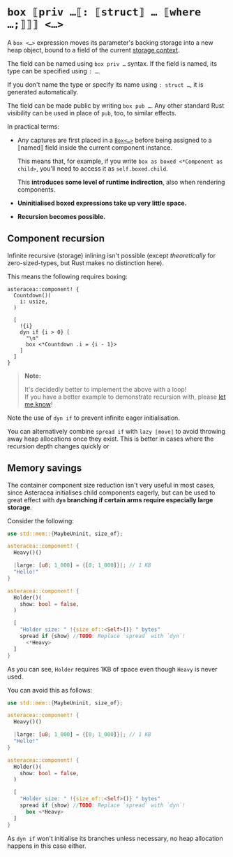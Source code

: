 # `box ⟦priv …⟦: ⟦struct⟧ … ⟦where …;⟧⟧⟧ <…>`

A `box <…>` expression moves its parameter's backing storage into a new heap object, bound to a field of the current [storage context](*).

The field can be named using `box priv …` syntax. If the field is named, its type can be specified using `: …`.

If you don't name the type or specify its name using `: struct …`, it is generated automatically.

The field can be made public by writing `box pub …`. Any other standard Rust visibility can be used in place of `pub`, too, to similar effects.

In practical terms:

- Any captures are first placed in a [`Box<…>`]() before being assigned to a ⟦named⟧ field inside the current component instance.

  This means that, for example, if you write `box as boxed <*Component as child>`, you'll need to access it as `self.boxed.child`.

  This **introduces some level of runtime indirection**, also when rendering components.

- **Uninitialised boxed expressions take up very little space.**

- **Recursion becomes possible.**

## Component recursion

Infinite recursive (storage) inlining isn't possible (except *theoretically* for zero-sized-types, but Rust makes no distinction here).

This means the following requires boxing:

```TODOrust TODOasteracea=Countdown asteracea::render=.i(6)
asteracea::component! {
  Countdown()(
    i: usize,
  )

  [
    !{i}
    dyn if {i > 0} [
      "\n"
      box <*Countdown .i = {i - 1}>
    ]
  ]
}
```

> **Note:**
>
> It's decidedly better to implement the above with a loop!  
> If you have a better example to demonstrate recursion with, please [let me know]()!

Note the use of `dyn if` to prevent infinite eager initialisation.

You can alternatively combine `spread if` with `lazy ⟦move⟧` to avoid throwing away heap allocations once they exist. This is better in cases where the recursion depth changes quickly or 

## Memory savings

The container component size reduction isn't very useful in most cases, since Asteracea initialises child components eagerly, but can be used to great effect with **`dyn` branching if certain arms require especially large storage**.

<!-- TODO: Check if it's possible to let Clippy warn about that. -->

Consider the following:

```rust asteracea=Holder
use std::mem::{MaybeUninit, size_of};

asteracea::component! {
  Heavy()()

  |large: [u8; 1_000] = {[0; 1_000]}|; // 1 KB
  "Hello!"
}

asteracea::component! {
  Holder()(
    show: bool = false,
  )

  [
    "Holder size: " !{size_of::<Self>()} " bytes"
    spread if {show} //TODO: Replace `spread` with `dyn`!
      <*Heavy>
  ]
}
```

As you can see, `Holder` requires 1KB of space even though `Heavy` is never used.

You can avoid this as follows:

```rust asteracea=Holder
use std::mem::{MaybeUninit, size_of};

asteracea::component! {
  Heavy()()

  |large: [u8; 1_000] = {[0; 1_000]}|; // 1 KB
  "Hello!"
}

asteracea::component! {
  Holder()(
    show: bool = false,
  )

  [
    "Holder size: " !{size_of::<Self>()} " bytes"
    spread if {show} //TODO: Replace `spread` with `dyn`!
      box <*Heavy>
  ]
}
```

As `dyn if` won't initialise its branches unless necessary, no heap allocation happens in this case either.

<!-- TODO: Is there any way to demo this? -->
